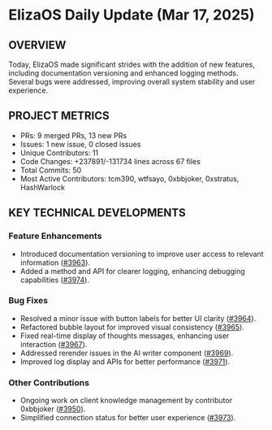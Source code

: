# ElizaOS Daily Update (Mar 17, 2025)

## OVERVIEW 
Today, ElizaOS made significant strides with the addition of new features, including documentation versioning and enhanced logging methods. Several bugs were addressed, improving overall system stability and user experience.

## PROJECT METRICS
- PRs: 9 merged PRs, 13 new PRs
- Issues: 1 new issue, 0 closed issues
- Unique Contributors: 11
- Code Changes: +237891/-131734 lines across 67 files
- Total Commits: 50
- Most Active Contributors: tcm390, wtfsayo, 0xbbjoker, 0xstratus, HashWarlock

## KEY TECHNICAL DEVELOPMENTS

### Feature Enhancements
- Introduced documentation versioning to improve user access to relevant information ([#3963](https://github.com/elizaos/eliza/pull/3963)).
- Added a method and API for clearer logging, enhancing debugging capabilities ([#3974](https://github.com/elizaos/eliza/pull/3974)).

### Bug Fixes
- Resolved a minor issue with button labels for better UI clarity ([#3964](https://github.com/elizaos/eliza/pull/3964)).
- Refactored bubble layout for improved visual consistency ([#3965](https://github.com/elizaos/eliza/pull/3965)).
- Fixed real-time display of thoughts messages, enhancing user interaction ([#3967](https://github.com/elizaos/eliza/pull/3967)).
- Addressed rerender issues in the AI writer component ([#3969](https://github.com/elizaos/eliza/pull/3969)).
- Improved log display and APIs for better performance ([#3971](https://github.com/elizaos/eliza/pull/3971)).

### Other Contributions
- Ongoing work on client knowledge management by contributor 0xbbjoker ([#3950](https://github.com/elizaos/eliza/pull/3950)).
- Simplified connection status for better user experience ([#3973](https://github.com/elizaos/eliza/pull/3973)).